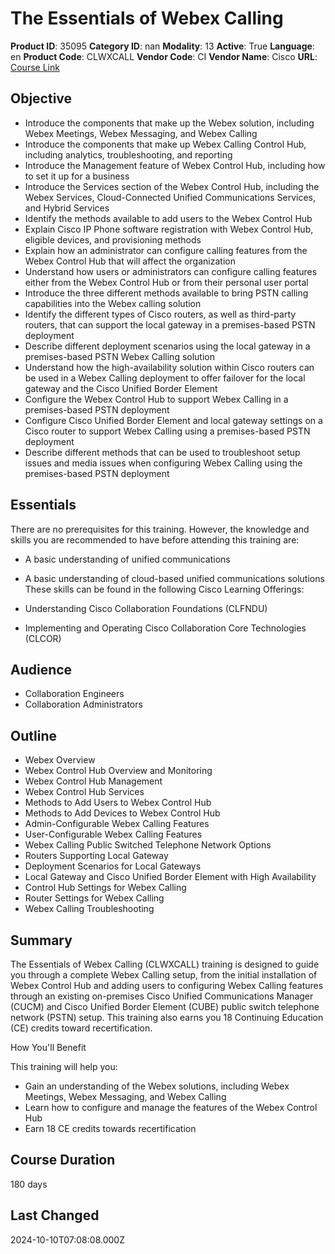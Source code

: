# The Essentials of Webex Calling

**Product ID**: 35095
**Category ID**: nan
**Modality**: 13
**Active**: True
**Language**: en
**Product Code**: CLWXCALL
**Vendor Code**: CI
**Vendor Name**: Cisco
**URL**: [Course Link](https://www.fastlaneus.com/product/cisco-clwxcall)

## Objective
- Introduce the components that make up the Webex solution, including Webex Meetings, Webex Messaging, and Webex Calling
- Introduce the components that make up Webex Calling Control Hub, including analytics, troubleshooting, and reporting
- Introduce the Management feature of Webex Control Hub, including how to set it up for a business
- Introduce the Services section of the Webex Control Hub, including the Webex Services, Cloud-Connected Unified Communications Services, and Hybrid Services
- Identify the methods available to add users to the Webex Control Hub
- Explain Cisco IP Phone software registration with Webex Control Hub, eligible devices, and provisioning methods
- Explain how an administrator can configure calling features from the Webex Control Hub that will affect the organization
- Understand how users or administrators can configure calling features either from the Webex Control Hub or from their personal user portal
- Introduce the three different methods available to bring PSTN calling capabilities into the Webex calling solution
- Identify the different types of Cisco routers, as well as third-party routers, that can support the local gateway in a premises-based PSTN deployment
- Describe different deployment scenarios using the local gateway in a premises-based PSTN Webex Calling solution
- Understand how the high-availability solution within Cisco routers can be used in a Webex Calling deployment to offer failover for the local gateway and the Cisco Unified Border Element
- Configure the Webex Control Hub to support Webex Calling in a premises-based PSTN deployment
- Configure Cisco Unified Border Element and local gateway settings on a Cisco router to support Webex Calling using a premises-based PSTN deployment
- Describe different methods that can be used to troubleshoot setup issues and media issues when configuring Webex Calling using the premises-based PSTN deployment

## Essentials
There are no prerequisites for this training. However, the knowledge and skills you are recommended to have before attending this training are: 


- A basic understanding of unified communications
- A basic understanding of cloud-based unified communications solutions
These skills can be found in the following Cisco Learning Offerings:   



- Understanding Cisco Collaboration Foundations (CLFNDU)
- Implementing and Operating Cisco Collaboration Core Technologies (CLCOR)

## Audience
- Collaboration Engineers
- Collaboration Administrators

## Outline
- Webex Overview
- Webex Control Hub Overview and Monitoring
- Webex Control Hub Management
- Webex Control Hub Services
- Methods to Add Users to Webex Control Hub
- Methods to Add Devices to Webex Control Hub
- Admin-Configurable Webex Calling Features
- User-Configurable Webex Calling Features
- Webex Calling Public Switched Telephone Network Options
- Routers Supporting Local Gateway
- Deployment Scenarios for Local Gateways
- Local Gateway and Cisco Unified Border Element with High Availability
- Control Hub Settings for Webex Calling
- Router Settings for Webex Calling
- Webex Calling Troubleshooting

## Summary
The Essentials of Webex Calling (CLWXCALL) training is designed to guide you through a complete Webex Calling setup, from the initial installation of Webex Control Hub and adding users to configuring Webex Calling features through an existing on-premises Cisco Unified Communications Manager (CUCM) and Cisco Unified Border Element (CUBE) public switch telephone network (PSTN) setup. This training also earns you 18 Continuing Education (CE) credits toward recertification.
 
How You'll Benefit


This training will help you: 


- Gain an understanding of the Webex solutions, including Webex Meetings, Webex Messaging, and Webex Calling
- Learn how to configure and manage the features of the Webex Control Hub
- Earn 18 CE credits towards recertification

## Course Duration
180 days

## Last Changed
2024-10-10T07:08:08.000Z
